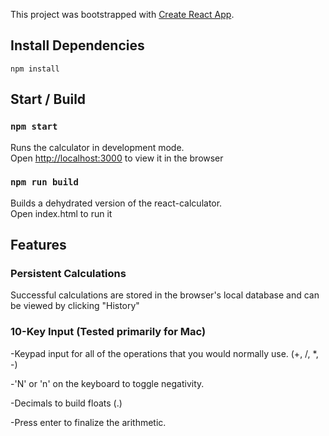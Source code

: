 This project was bootstrapped with [Create React App](https://github.com/facebook/create-react-app).

## Install Dependencies

```
npm install
```

## Start / Build

### `npm start`
Runs the calculator in development mode. <br>
Open [http://localhost:3000](http://localhost:3000) to view it in the browser

### `npm run build`
Builds a dehydrated version of the react-calculator. <br>
Open index.html to run it

## Features

### Persistent Calculations
Successful calculations are stored in the browser's local database and can be viewed by clicking "History"

### 10-Key Input (Tested primarily for Mac)
-Keypad input for all of the operations that you would normally use. (+, /, *, -)

-'N' or 'n' on the keyboard to toggle negativity.

-Decimals to build floats (.)

-Press enter to finalize the arithmetic.
